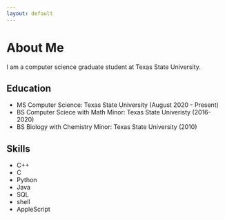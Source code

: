 ```yaml
---
layout: default
---
```


# About Me

I am a computer science graduate student at Texas State University.

## Education

- MS Computer Science: Texas State University (August 2020 - Present)
- BS Computer Sciece with Math Minor: Texas State Univeristy (2016-2020)
- BS Biology with Chemistry Minor: Texas State University (2010)

## Skills

- C++
- C
- Python
- Java
- SQL
- shell
- AppleScript

